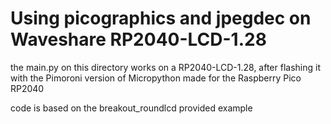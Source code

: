 # Using picographics and jpegdec on Waveshare RP2040-LCD-1.28

the main.py on this directory works on a RP2040-LCD-1.28, after flashing it with the Pimoroni version of Micropython made for the Raspberry Pico RP2040 

code is based on the breakout_roundlcd provided example
